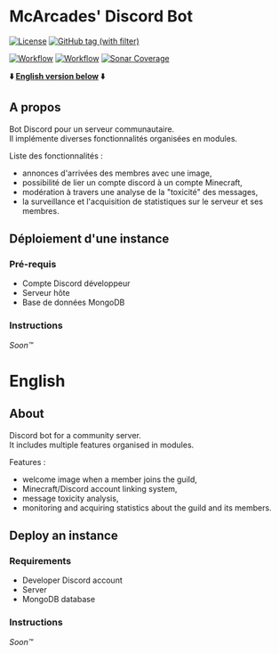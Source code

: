 # McArcades' Discord Bot

[![License](https://img.shields.io/github/license/McArcades/discord-bot?style=for-the-badge)](https://github.com/McArcades/discord-bot/blob/master/LICENSE)
[![GitHub tag (with filter)](https://img.shields.io/github/v/tag/McArcades/discord-bot?style=for-the-badge&label=Latest%20release)](https://github.com/McArcades/discord-bot/tags)

[![Workflow](https://img.shields.io/github/actions/workflow/status/McArcades/discord-bot/test.yml?style=for-the-badge&label=Test)](https://github.com/McArcades/discord-bot/actions)
[![Workflow](https://img.shields.io/github/actions/workflow/status/McArcades/discord-bot/build.yml?style=for-the-badge&label=Build%20and%20deploy)](https://github.com/McArcades/discord-bot/actions)
[![Sonar Coverage](https://img.shields.io/sonar/coverage/McArcades_discord-bot/master?server=https%3A%2F%2Fsonar.ythepaut.com&sonarVersion=8.9.9&style=for-the-badge&logo=sonarqube)](#mcarcades-discord-bot)

**:arrow_down: [English version below](#english) :arrow_down:**

## A propos

Bot Discord pour un serveur communautaire. \
Il implémente diverses fonctionnalités organisées en modules.

Liste des fonctionnalités :

-   annonces d'arrivées des membres avec une image,
-   possibilité de lier un compte discord à un compte Minecraft,
-   modération à travers une analyse de la "toxicité" des messages,
-   la surveillance et l'acquisition de statistiques sur le serveur et ses membres.

## Déploiement d'une instance

### Pré-requis

-   Compte Discord développeur
-   Serveur hôte
-   Base de données MongoDB

### Instructions

_Soon™_

# English

## About

Discord bot for a community server. \
It includes multiple features organised in modules.

Features :

-   welcome image when a member joins the guild,
-   Minecraft/Discord account linking system,
-   message toxicity analysis,
-   monitoring and acquiring statistics about the guild and its members.

## Deploy an instance

### Requirements

-   Developer Discord account
-   Server
-   MongoDB database

### Instructions

_Soon™_
